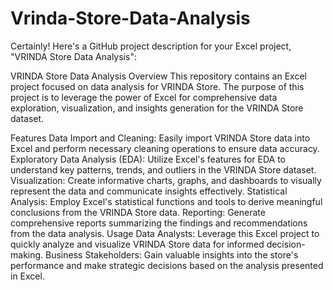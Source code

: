 # Vrinda-Store-Data-Analysis

Certainly! Here's a GitHub project description for your Excel project, "VRINDA Store Data Analysis":

VRINDA Store Data Analysis
Overview
This repository contains an Excel project focused on data analysis for VRINDA Store. The purpose of this project is to leverage the power of Excel for comprehensive data exploration, visualization, and insights generation for the VRINDA Store dataset.

Features
Data Import and Cleaning: Easily import VRINDA Store data into Excel and perform necessary cleaning operations to ensure data accuracy.
Exploratory Data Analysis (EDA): Utilize Excel's features for EDA to understand key patterns, trends, and outliers in the VRINDA Store dataset.
Visualization: Create informative charts, graphs, and dashboards to visually represent the data and communicate insights effectively.
Statistical Analysis: Employ Excel's statistical functions and tools to derive meaningful conclusions from the VRINDA Store data.
Reporting: Generate comprehensive reports summarizing the findings and recommendations from the data analysis.
Usage
Data Analysts: Leverage this Excel project to quickly analyze and visualize VRINDA Store data for informed decision-making.
Business Stakeholders: Gain valuable insights into the store's performance and make strategic decisions based on the analysis presented in Excel.
